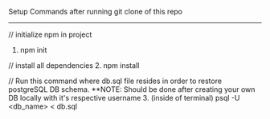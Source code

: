 Setup Commands after running git clone of this repo

-------------------------------------------

// initialize npm in project
1. npm init

// install all dependencies
2. npm install

// Run this command where db.sql file resides in order to restore postgreSQL DB schema. **NOTE: Should be done after creating your own DB locally with it's respective username
3. (inside of terminal) psql -U <username> <db_name> < db.sql 
